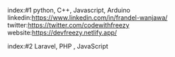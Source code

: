 index:#1
python, C++, Javascript, Arduino
linkedin:https://www.linkedin.com/in/frandel-wanjawa/
twitter:https://twitter.com/codewithfreezy
website:https://devfreezy.netlify.app/

index:#2
Laravel, PHP , JavaScript